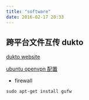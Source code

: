 ```yaml
---
title: "software"
date: 2016-02-17 20:33
---
```


## 跨平台文件互传 dukto

[dukto website][1]



[ubuntu openvpn 配置][2]

* firewall

```
sudo apt-get install gufw
```

[1]: http://www.msec.it/blog/?page_id=11
[2]: https://linux.cn/article-5938-1.html




